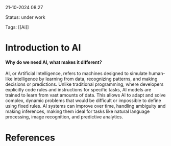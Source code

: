 
21-10-2024 08:27

Status: under work

Tags: [[Ai]] 


# Introduction to AI

#### Why do we need AI, what makes it different?
AI, or Artificial Intelligence, refers to machines designed to simulate human-like intelligence by learning from data, recognizing patterns, and making decisions or predictions. Unlike traditional programming, where developers explicitly code rules and instructions for specific tasks, AI models are trained to learn from vast amounts of data. This allows AI to adapt and solve complex, dynamic problems that would be difficult or impossible to define using fixed rules. AI systems can improve over time, handling ambiguity and making inferences, making them ideal for tasks like natural language processing, image recognition, and predictive analytics.




# References
